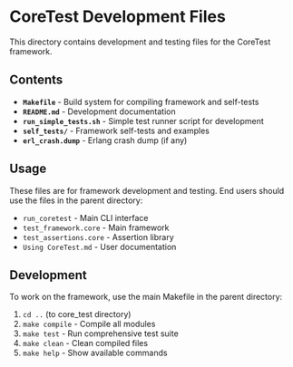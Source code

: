 # CoreTest Development Files

This directory contains development and testing files for the CoreTest framework.

## Contents

- **`Makefile`** - Build system for compiling framework and self-tests
- **`README.md`** - Development documentation
- **`run_simple_tests.sh`** - Simple test runner script for development
- **`self_tests/`** - Framework self-tests and examples
- **`erl_crash.dump`** - Erlang crash dump (if any)

## Usage

These files are for framework development and testing. End users should use the files in the parent directory:

- `run_coretest` - Main CLI interface
- `test_framework.core` - Main framework
- `test_assertions.core` - Assertion library
- `Using CoreTest.md` - User documentation

## Development

To work on the framework, use the main Makefile in the parent directory:

1. `cd ..` (to core_test directory)
2. `make compile` - Compile all modules
3. `make test` - Run comprehensive test suite
4. `make clean` - Clean compiled files
5. `make help` - Show available commands
